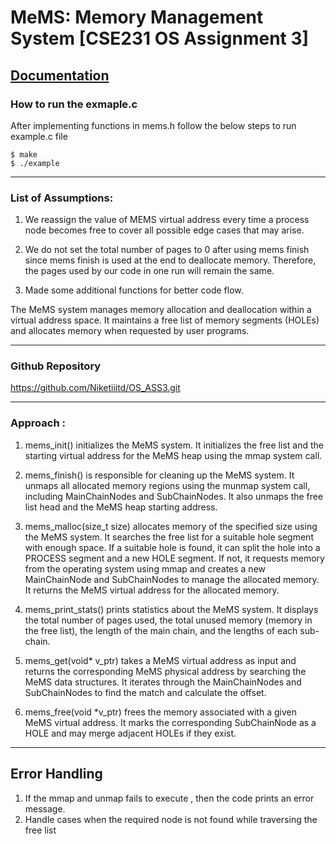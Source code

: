 # MeMS: Memory Management System [CSE231 OS Assignment 3]
[Documentation](https://docs.google.com/document/d/1Gs9kC3187lLrinvK1SueTc8dHCJ0QP43eRlrCRlXiCY/edit?usp=sharing)
---

### How to run the exmaple.c
After implementing functions in mems.h follow the below steps to run example.c file
```
$ make
$ ./example
```
----------------------------------------------------------------------------------------------------
### List of Assumptions:

1. We reassign the value of MEMS virtual address every time a process node becomes free to cover all possible edge cases that may arise.

2. We do not set the total number of pages to 0 after using mems finish since mems finish is used at the end to deallocate memory. Therefore, the pages used by our code in one run will remain the same.


3. Made some additional functions for better code flow. 

The MeMS system manages memory allocation and deallocation within a virtual address space.
It maintains a free list of memory segments (HOLEs) and allocates memory when requested by user programs.

----------------------------------------------------------------------------------------------------
### Github Repository
https://github.com/Niketiiitd/OS_ASS3.git

----------------------------------------------------------------------------------------------------

### Approach :

1. mems_init() initializes the MeMS system. It initializes the free list and the starting virtual address for the MeMS heap using the mmap system call.

2. mems_finish() is responsible for cleaning up the MeMS system. It unmaps all allocated memory regions using the munmap system call, including MainChainNodes and SubChainNodes. It also unmaps the free list head and the MeMS heap starting address.

3. mems_malloc(size_t size) allocates memory of the specified size using the MeMS system. It searches the free list for a suitable hole segment with enough space. If a suitable hole is found, it can split the hole into a PROCESS segment and a new HOLE segment. If not, it requests memory from the operating system using mmap and creates a new MainChainNode and SubChainNodes to manage the allocated memory. It returns the MeMS virtual address for the allocated memory.

4. mems_print_stats() prints statistics about the MeMS system. It displays the total number of pages used, the total unused memory (memory in the free list), the length of the main chain, and the lengths of each sub-chain.

5. mems_get(void* v_ptr) takes a MeMS virtual address as input and returns the corresponding MeMS physical address by searching the MeMS data structures. It iterates through the MainChainNodes and SubChainNodes to find the match and calculate the offset.
   
6. mems_free(void *v_ptr) frees the memory associated with a given MeMS virtual address. It marks the corresponding SubChainNode as a HOLE and may merge adjacent HOLEs if they exist.

----------------------------------------------------------------------------------------------------
## Error Handling 
1. If the mmap and unmap fails to execute , then the code prints an error message.
2. Handle cases when the required node is not found while traversing the free list


